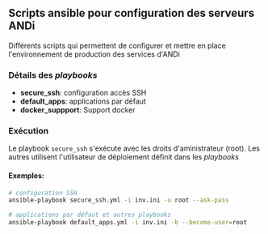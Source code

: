## Scripts ansible pour configuration des serveurs ANDi

Différents scripts qui permettent de configurer et mettre en place l'environnement de production des services d'ANDi

### Détails des _playbooks_

- **secure_ssh**: configuration accès SSH
- **default_apps**: applications par défaut
- **docker_suppport**: Support docker

### Exécution
Le playbook `secure_ssh` s'exécute avec les droits d'aministrateur (root). Les autres utilisent l'utilisateur de déploiement définit dans les _playbooks_

#### Exemples:
```bash
# configuration SSH
ansible-playbook secure_ssh.yml -i inv.ini -u root --ask-pass

# applications par défaut et autres playbooks
ansible-playbook default_apps.yml -i inv.ini -b --become-user=root
```
